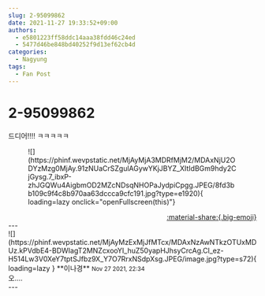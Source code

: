 ```yaml
---
slug: 2-95099862
date: 2021-11-27 19:33:52+09:00
authors:
  - e5801223ff58ddc14aaa38fdd46c24ed
  - 5477d46be848bd40252f9d13ef62cb4d
categories:
  - Nagyung
tags:
  - Fan Post
---
```


# 2-95099862

<div class="post-container" markdown="1">
<div class="content-container md-sidebar__scrollwrap" markdown="1">

드디어!!!! ㅋㅋㅋㅋㅋ
<figure markdown="1">
![](https://phinf.wevpstatic.net/MjAyMjA3MDRfMjM2/MDAxNjU2ODYzMzg0MjAy.91zNUaCrSZgulAGywYKjJBYZ_XItIdBGm9hdy2CjGysg.7_ibxP-zhJGQWu4AigbmOD2MZcNDsqNHOPaJydpiCpgg.JPEG/8fd3bb109c9f4c8b970aa63dccca9cfc191.jpg?type=e1920){ loading=lazy onclick="openFullscreen(this)"}
</figure>


</div>
</div>

<div style="text-align: right;" markdown="1">
<a href="https://weverse.io/fromis9/fanpost/2-95099862" style="text-align: right;">:material-share:{.big-emoji}</a>
</div>
---

<div class="comments-container md-sidebar__scrollwrap" markdown="1">
<div class="comment" markdown="1">
<div class='id-container' markdown="1">
![](https://phinf.wevpstatic.net/MjAyMzExMjJfMTcx/MDAxNzAwNTkzOTUxMDUz.kPVdbE4-BDWIagT2MNZcxooYI_huZ50yapHJhsyCrcAg.Cl_ez-H514Lw3V0XeY7tptSJfbz9X_Y7O7RrxNSdpXsg.JPEG/image.jpg?type=s72){ loading=lazy }
**<span class="artist">이나경</span>** <small>Nov 27 2021, 22:34</small><br>
</div>
<div class='comment-body' markdown="1">
오....
</div>
</div>
</div>
---

